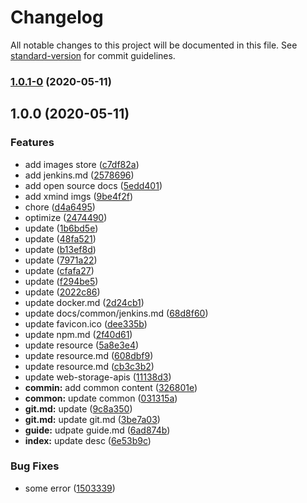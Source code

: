 # Changelog

All notable changes to this project will be documented in this file. See [standard-version](https://github.com/conventional-changelog/standard-version) for commit guidelines.

### [1.0.1-0](https://github.com/SunSeekerX/sunseekerx/compare/v1.0.0...v1.0.1-0) (2020-05-11)

## 1.0.0 (2020-05-11)


### Features

* add images store ([c7df82a](https://github.com/SunSeekerX/sunseekerx/commit/c7df82a8d320e64940d2ce1c1d64bd398b9be81f))
* add jenkins.md ([2578696](https://github.com/SunSeekerX/sunseekerx/commit/25786960b493ffd5550d8cc726d260f7e4187415))
* add open source docs ([5edd401](https://github.com/SunSeekerX/sunseekerx/commit/5edd4018e8ce81bb261cdc2f87c17492b62cf748))
* add xmind imgs ([9be4f2f](https://github.com/SunSeekerX/sunseekerx/commit/9be4f2fa9bd700e520fb7d87cf18f959897cc26b))
* chore ([d4a6495](https://github.com/SunSeekerX/sunseekerx/commit/d4a64955adf9381746f222d7d832486186e7a1d7))
* optimize ([2474490](https://github.com/SunSeekerX/sunseekerx/commit/247449048f454dc5cec71569fe5fdee43694c59b))
* update ([1b6bd5e](https://github.com/SunSeekerX/sunseekerx/commit/1b6bd5ec49f6162cb918c2bcdaaf2a65f324caf5))
* update ([48fa521](https://github.com/SunSeekerX/sunseekerx/commit/48fa5214f27e7ad9bf8cf91c2a3a921eb6a30ad9))
* update ([b13ef8d](https://github.com/SunSeekerX/sunseekerx/commit/b13ef8df318e8ed3409fedc0e5e27bcccec9e138))
* update ([7971a22](https://github.com/SunSeekerX/sunseekerx/commit/7971a221ad2616c269749065d2496721fe5f5816))
* update ([cfafa27](https://github.com/SunSeekerX/sunseekerx/commit/cfafa27a3a8fc663a873c33eb23ceedd77ef8c04))
* update ([f294be5](https://github.com/SunSeekerX/sunseekerx/commit/f294be58af667769e9ce477d55ea6eb59a1951a1))
* update ([2022c86](https://github.com/SunSeekerX/sunseekerx/commit/2022c86a8e66303881911772d3fd3dca8b3efa7c))
* update docker.md ([2d24cb1](https://github.com/SunSeekerX/sunseekerx/commit/2d24cb123d8f0bda98486ab5ed035b20969583ba))
* update docs/common/jenkins.md ([68d8f60](https://github.com/SunSeekerX/sunseekerx/commit/68d8f600f9e0aa0f01930ae54cee37dd26d8dd4a))
* update favicon.ico ([dee335b](https://github.com/SunSeekerX/sunseekerx/commit/dee335b8643e678e5a39b58a3679336012780073))
* update npm.md ([2f40d61](https://github.com/SunSeekerX/sunseekerx/commit/2f40d61e62b10e5a34c38c3ec27ab38a596372b0))
* update resource ([5a8e3e4](https://github.com/SunSeekerX/sunseekerx/commit/5a8e3e492a5870c8328118a66c891525da0f8528))
* update resource.md ([608dbf9](https://github.com/SunSeekerX/sunseekerx/commit/608dbf92f3dc25b9b6aa3cb004a3349dd29592fd))
* update resource.md ([cb3c3b2](https://github.com/SunSeekerX/sunseekerx/commit/cb3c3b24a340ac011406b548720a30b9ea1c9db6))
* update web-storage-apis ([11138d3](https://github.com/SunSeekerX/sunseekerx/commit/11138d3df107a3b77ce25826b950e043ddd5793f))
* **commin:** add common content ([326801e](https://github.com/SunSeekerX/sunseekerx/commit/326801e57db8ead90cc55cca22bece1ed61e6c05))
* **common:** update common ([031315a](https://github.com/SunSeekerX/sunseekerx/commit/031315adae7d5da106c026127d3f10ff04b8db28))
* **git.md:** update ([9c8a350](https://github.com/SunSeekerX/sunseekerx/commit/9c8a3507a04a9543b7d1fb0a0af2653688a00c9f))
* **git.md:** update git.md ([3be7a03](https://github.com/SunSeekerX/sunseekerx/commit/3be7a03f529a0914cf71fa5e305605dbee137573))
* **guide:** udpate guide.md ([6ad874b](https://github.com/SunSeekerX/sunseekerx/commit/6ad874b2f49aa8d5249cecc07ccb346bee062aa1))
* **index:** update desc ([6e53b9c](https://github.com/SunSeekerX/sunseekerx/commit/6e53b9c6fb91320cacaeefc117f9ac53a59f5a47))


### Bug Fixes

* some error ([1503339](https://github.com/SunSeekerX/sunseekerx/commit/1503339a256880842b0eb0ae53bccf09c96f87fd))
